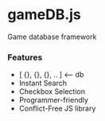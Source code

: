 # gameDB.js
Game database framework

### Features

* [ {}, {}, {}, .. ] <-- db
* Instant Search
* Checkbox Selection
* Programmer-friendly
* Conflict-Free JS library
